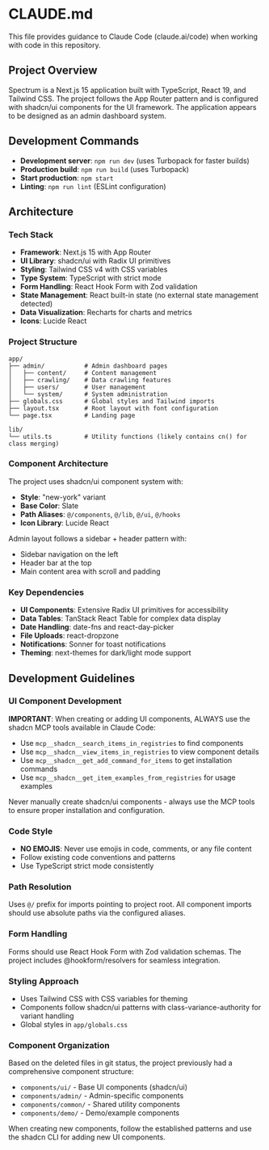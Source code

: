 # CLAUDE.md

This file provides guidance to Claude Code (claude.ai/code) when working with code in this repository.

## Project Overview

Spectrum is a Next.js 15 application built with TypeScript, React 19, and Tailwind CSS. The project follows the App Router pattern and is configured with shadcn/ui components for the UI framework. The application appears to be designed as an admin dashboard system.

## Development Commands

- **Development server**: `npm run dev` (uses Turbopack for faster builds)
- **Production build**: `npm run build` (uses Turbopack)
- **Start production**: `npm start`
- **Linting**: `npm run lint` (ESLint configuration)

## Architecture

### Tech Stack
- **Framework**: Next.js 15 with App Router
- **UI Library**: shadcn/ui with Radix UI primitives
- **Styling**: Tailwind CSS v4 with CSS variables
- **Type System**: TypeScript with strict mode
- **Form Handling**: React Hook Form with Zod validation
- **State Management**: React built-in state (no external state management detected)
- **Data Visualization**: Recharts for charts and metrics
- **Icons**: Lucide React

### Project Structure
```
app/
├── admin/           # Admin dashboard pages
│   ├── content/     # Content management
│   ├── crawling/    # Data crawling features
│   ├── users/       # User management
│   └── system/      # System administration
├── globals.css      # Global styles and Tailwind imports
├── layout.tsx       # Root layout with font configuration
└── page.tsx         # Landing page

lib/
└── utils.ts         # Utility functions (likely contains cn() for class merging)
```

### Component Architecture
The project uses shadcn/ui component system with:
- **Style**: "new-york" variant
- **Base Color**: Slate
- **Path Aliases**: `@/components`, `@/lib`, `@/ui`, `@/hooks`
- **Icon Library**: Lucide React

Admin layout follows a sidebar + header pattern with:
- Sidebar navigation on the left
- Header bar at the top
- Main content area with scroll and padding

### Key Dependencies
- **UI Components**: Extensive Radix UI primitives for accessibility
- **Data Tables**: TanStack React Table for complex data display
- **Date Handling**: date-fns and react-day-picker
- **File Uploads**: react-dropzone
- **Notifications**: Sonner for toast notifications
- **Theming**: next-themes for dark/light mode support

## Development Guidelines

### UI Component Development
**IMPORTANT**: When creating or adding UI components, ALWAYS use the shadcn MCP tools available in Claude Code:
- Use `mcp__shadcn__search_items_in_registries` to find components
- Use `mcp__shadcn__view_items_in_registries` to view component details
- Use `mcp__shadcn__get_add_command_for_items` to get installation commands
- Use `mcp__shadcn__get_item_examples_from_registries` for usage examples

Never manually create shadcn/ui components - always use the MCP tools to ensure proper installation and configuration.

### Code Style
- **NO EMOJIS**: Never use emojis in code, comments, or any file content
- Follow existing code conventions and patterns
- Use TypeScript strict mode consistently

### Path Resolution
Uses `@/` prefix for imports pointing to project root. All component imports should use absolute paths via the configured aliases.

### Form Handling
Forms should use React Hook Form with Zod validation schemas. The project includes @hookform/resolvers for seamless integration.

### Styling Approach
- Uses Tailwind CSS with CSS variables for theming
- Components follow shadcn/ui patterns with class-variance-authority for variant handling
- Global styles in `app/globals.css`

### Component Organization
Based on the deleted files in git status, the project previously had a comprehensive component structure:
- `components/ui/` - Base UI components (shadcn/ui)
- `components/admin/` - Admin-specific components
- `components/common/` - Shared utility components
- `components/demo/` - Demo/example components

When creating new components, follow the established patterns and use the shadcn CLI for adding new UI components.